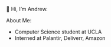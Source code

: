 👋 Hi, I’m Andrew.

About Me:
- Computer Science student at UCLA
- Interned at Palantir, Deliverr, Amazon

<!---
archang19/archang19 is a ✨ special ✨ repository because its `README.md` (this file) appears on your GitHub profile.
You can click the Preview link to take a look at your changes.
--->
